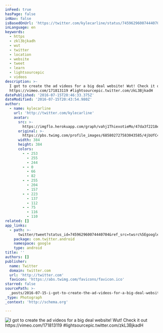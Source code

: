 ```yaml
---
inFeed: true
hasPage: false
inNav: false
isBasedOnUrl: 'https://twitter.com/kylecarline/status/745962960074440704'
inLanguage: en
keywords:
  - https
  - zkl3bjkadh
  - wut
  - twitter
  - location
  - website
  - tweet
  - learn
  - lightsourcepic
  - videos
description: >-
  I got to create the ad videos for a big deal website! Wut! Check it out
  https://vimeo.com/171813119 #lightsourcepic.twitter.com/zkL3BjkadH
datePublished: '2016-07-15T20:46:33.375Z'
dateModified: '2016-07-15T20:43:54.980Z'
author:
  - name: kylecarline
    url: 'http://twitter.com/kylecarline'
    avatar:
      src: >-
        https://imgflo.herokuapp.com/graph/vahj1ThiexotieMo/47da3f2218e1b1047ac77bc6575cd89d/noop.jpg?input=https%3A%2F%2Fpbs.twimg.com%2Fprofile_images%2F685802727583043585%2F4jbUfC4I_400x400.jpg
      original: >-
        https://pbs.twimg.com/profile_images/685802727583043585/4jbUfC4I_400x400.jpg
      width: 384
      height: 384
      colors:
        - - 253
          - 255
          - 244
        - - 0
          - 66
          - 82
        - - 255
          - 204
          - 157
        - - 223
          - 137
          - 112
        - - 75
          - 116
          - 110
related: []
app_links:
  - path: >-
      twitter/tweet?status_id=745962960074440704&ref_src=twsrc%5Egoogle%7Ctwcamp%5Eandroidseo%7Ctwgr%5Estatus%7Ctwterm%5E745962960074440704
    package: com.twitter.android
    namespace: google
    type: android
title: ''
authors: []
publisher:
  name: Twitter
  domain: twitter.com
  url: 'http://twitter.com'
  favicon: 'https://abs.twimg.com/favicons/favicon.ico'
starred: false
sourcePath: >-
  _posts/2016-07-15-i-got-to-create-the-ad-videos-for-a-big-deal-website-wut-c.md
_type: Photograph
_context: 'http://schema.org'

---
```

![I got to create the ad videos for a big deal website! Wut! Check it out https://vimeo.com/171813119 #lightsourcepic.twitter.com/zkL3BjkadH](https://imgflo.herokuapp.com/graph/vahj1ThiexotieMo/5531c9ce5fe9dc16be6c1db67ce1e793/noop.jpg?input=https%3A%2F%2Fpbs.twimg.com%2Fmedia%2FCloxWv5WYAAmQtT.jpg%3Alarge)